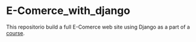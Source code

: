 # E-Comerce_with_django
This repositorio build a full E-Comerce web site using Django as a part of a [course](https://codewithmosh.com/).
